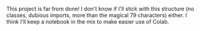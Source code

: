 This project is far from done! I don't know if I'll stick with this structure (no classes, dubious imports, more than the magical 79 characters) either. I think I'll keep a notebook in the mix to make easier use of Colab.